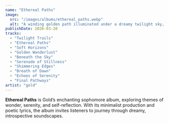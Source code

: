 ```yaml
---
name: "Ethereal Paths"
image:
  src: "/images/albums/ethereal_paths.webp"
  alt: "A winding golden path illuminated under a dreamy twilight sky, surrounded by minimalist landscapes with soft hues of blue and gold, evoking wonder and introspection."
publishDate: 2026-03-20
tracks:
  - "Twilight Trails"
  - "Ethereal Paths"
  - "Soft Horizons"
  - "Golden Wanderlust"
  - "Beneath the Sky"
  - "Serenade of Stillness"
  - "Shimmering Edges"
  - "Breath of Dawn"
  - "Echoes of Serenity"
  - "Final Pathways"
artist: "gold"
---
```


**Ethereal Paths** is Gold’s enchanting sophomore album, exploring themes of wonder, serenity, and self-reflection. With its minimalist production and poetic lyrics, the album invites listeners to journey through dreamy, introspective soundscapes.
